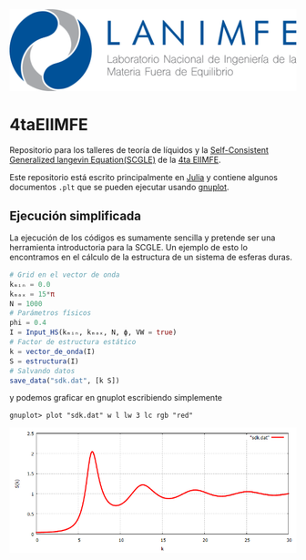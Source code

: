![logo](img/logo.png)
# 4taEIIMFE

Repositorio para los talleres de teoría de líquidos y la [Self-Consistent Generalized langevin Equation(SCGLE)](https://doi.org/10.1103/PhysRevE.62.3395) de la [4ta EIIMFE](https://sites.google.com/view/lanimfe/eventos/iv-escuela-internacional).

Este repositorio está escrito principalmente en [Julia](https://julialang.org) y contiene algunos documentos `.plt` que se pueden ejecutar usando [gnuplot](http://www.gnuplot.info/).

## Ejecución simplificada

La ejecución de los códigos es sumamente sencilla y pretende ser una herramienta introductoria para la SCGLE. Un ejemplo de esto lo encontramos en el cálculo de la estructura de un sistema de esferas duras.

```julia
# Grid en el vector de onda
kₘᵢₙ = 0.0
kₘₐₓ = 15*π
N = 1000
# Parámetros físicos
phi = 0.4
I = Input_HS(kₘᵢₙ, kₘₐₓ, N, ϕ, VW = true)
# Factor de estructura estático
k = vector_de_onda(I)
S = estructura(I)
# Salvando datos
save_data("sdk.dat", [k S])
```

y podemos graficar en gnuplot escribiendo simplemente

```gnuplot
gnuplot> plot "sdk.dat" w l lw 3 lc rgb "red"
```

![Fig](img/sdk.png)

